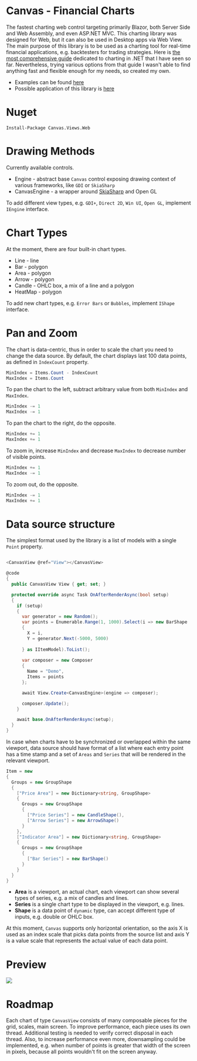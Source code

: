 # Canvas - Financial Charts

The fastest charting web control targeting primarily Blazor, both Server Side and Web Assembly, and even ASP.NET MVC. 
This charting library was designed for Web, but it can also be used in Desktop apps via Web View. 
The main purpose of this library is to be used as a charting tool for real-time financial applications, e.g. backtesters for trading strategies. 
Here is [the most comprehensive guide](https://github.com/swharden/Csharp-Data-Visualization) dedicated to charting in .NET that I have seen so far. 
Nevertheless, trying various options from that guide I wasn't able to find anything fast and flexible enough for my needs, so created my own. 

- Examples can be found [here](https://github.com/Indemos/Canvas/tree/main/Samples/Pages) 
- Possible application of this library is [here](https://github.com/Indemos/Terminal) 

# Nuget 

```
Install-Package Canvas.Views.Web
```

# Drawing Methods 

Currently available controls.

* Engine - abstract base `Canvas` control exposing drawing context of various frameworks, like `GDI` or `SkiaSharp`  
* CanvasEngine - a wrapper around [SkiaSharp](https://github.com/mono/SkiaSharp) and Open GL 

To add different view types, e.g. `GDI+`, `Direct 2D`, `Win UI`, `Open GL`, implement `IEngine` interface.

# Chart Types 

At the moment, there are four built-in chart types. 

* Line - line 
* Bar - polygon
* Area - polygon
* Arrow - polygon
* Candle - OHLC box, a mix of a line and a polygon
* HeatMap - polygon 

To add new chart types, e.g. `Error Bars` or `Bubbles`, implement `IShape` interface. 

# Pan and Zoom 

The chart is data-centric, thus in order to scale the chart you need to change the data source. 
By default, the chart displays last 100 data points, as defined in `IndexCount` property. 

```C#
MinIndex = Items.Count - IndexCount
MaxIndex = Items.Count
```

To pan the chart to the left, subtract arbitrary value from both `MinIndex` and `MaxIndex`. 

```C#
MinIndex -= 1
MaxIndex -= 1
```

To pan the chart to the right, do the opposite. 

```C#
MinIndex += 1
MaxIndex += 1
```

To zoom in, increase `MinIndex` and decrease `MaxIndex` to decrease number of visible points. 

```C#
MinIndex += 1
MaxIndex -= 1
```

To zoom out, do the opposite. 

```C#
MinIndex -= 1
MaxIndex += 1
```

# Data source structure

The simplest format used by the library is a list of models with a single `Point` property. 

```C#

<CanvasView @ref="View"></CanvasView>

@code
{
  public CanvasView View { get; set; }

  protected override async Task OnAfterRenderAsync(bool setup)
  {
    if (setup)
    {
      var generator = new Random();
      var points = Enumerable.Range(1, 1000).Select(i => new BarShape 
      { 
        X = i, 
        Y = generator.Next(-5000, 5000) 
      
      } as IItemModel).ToList();
      
      var composer = new Composer
      {
        Name = "Demo",
        Items = points
      };

      await View.Create<CanvasEngine>(engine => composer);

      composer.Update();
    }

    await base.OnAfterRenderAsync(setup);
  }
}
```

In case when charts have to be synchronized or overlapped within the same viewport, data source should have format of a list where each entry point has a time stamp and a set of `Areas` and `Series` that will be rendered in the relevant viewport. 

```C#
Item = new 
{
  Groups = new GroupShape
  {
    ["Price Area"] = new Dictionary<string, GroupShape>
    {
      Groups = new GroupShape
      {
        ["Price Series"] = new CandleShape(),
        ["Arrow Series"] = new ArrowShape()
      }
    },
    ["Indicator Area"] = new Dictionary<string, GroupShape>
    {
      Groups = new GroupShape
      { 
        ["Bar Series"] = new BarShape() 
      }
    }
  }
}
```

- **Area** is a viewport, an actual chart, each viewport can show several types of series, e.g. a mix of candles and lines.
- **Series** is a single chart type to be displayed in the viewport, e.g. lines. 
- **Shape** is a data point of `dynamic` type, can accept different type of inputs, e.g. double or OHLC box.

At this moment, `Canvas` supports only horizontal orientation, so the axis X is used as an index scale that picks data points from the source list and axis Y is a value scale that represents the actual value of each data point. 

# Preview 

![](Screens/Preview.gif)

# Roadmap 

Each chart of type `CanvasView` consists of many composable pieces for the grid, scales, main screen. 
To improve performance, each piece uses its own thread. 
Additional testing is needed to verify correct disposal in each thread. 
Also, to increase performance even more, downsampling could be implemented, e.g. when number of points is greater that width of the screen in pixels, because all points wouldn't fit on the screen anyway. 